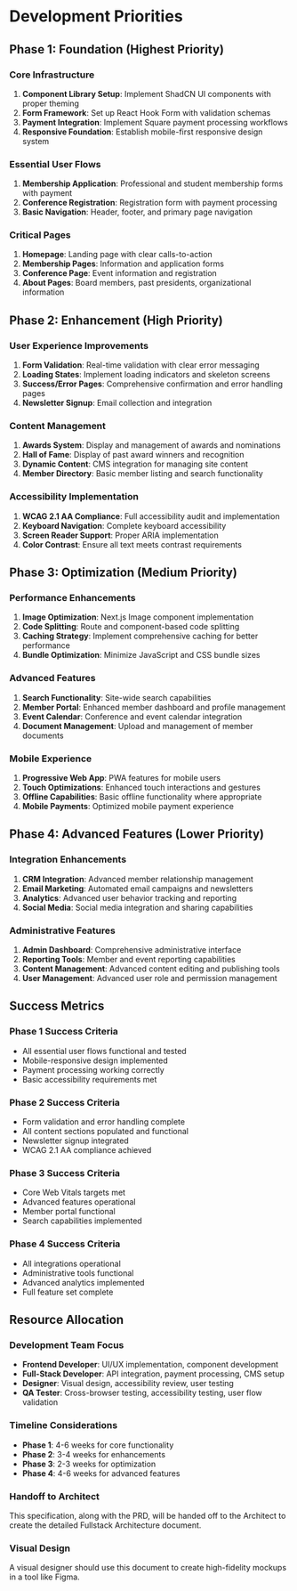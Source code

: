 # Development Priorities

## Phase 1: Foundation (Highest Priority)

### Core Infrastructure
1. **Component Library Setup**: Implement ShadCN UI components with proper theming
2. **Form Framework**: Set up React Hook Form with validation schemas
3. **Payment Integration**: Implement Square payment processing workflows
4. **Responsive Foundation**: Establish mobile-first responsive design system

### Essential User Flows
1. **Membership Application**: Professional and student membership forms with payment
2. **Conference Registration**: Registration form with payment processing
3. **Basic Navigation**: Header, footer, and primary page navigation

### Critical Pages
1. **Homepage**: Landing page with clear calls-to-action
2. **Membership Pages**: Information and application forms
3. **Conference Page**: Event information and registration
4. **About Pages**: Board members, past presidents, organizational information

## Phase 2: Enhancement (High Priority)

### User Experience Improvements
1. **Form Validation**: Real-time validation with clear error messaging
2. **Loading States**: Implement loading indicators and skeleton screens
3. **Success/Error Pages**: Comprehensive confirmation and error handling pages
4. **Newsletter Signup**: Email collection and integration

### Content Management
1. **Awards System**: Display and management of awards and nominations
2. **Hall of Fame**: Display of past award winners and recognition
3. **Dynamic Content**: CMS integration for managing site content
4. **Member Directory**: Basic member listing and search functionality

### Accessibility Implementation
1. **WCAG 2.1 AA Compliance**: Full accessibility audit and implementation
2. **Keyboard Navigation**: Complete keyboard accessibility
3. **Screen Reader Support**: Proper ARIA implementation
4. **Color Contrast**: Ensure all text meets contrast requirements

## Phase 3: Optimization (Medium Priority)

### Performance Enhancements
1. **Image Optimization**: Next.js Image component implementation
2. **Code Splitting**: Route and component-based code splitting
3. **Caching Strategy**: Implement comprehensive caching for better performance
4. **Bundle Optimization**: Minimize JavaScript and CSS bundle sizes

### Advanced Features
1. **Search Functionality**: Site-wide search capabilities
2. **Member Portal**: Enhanced member dashboard and profile management
3. **Event Calendar**: Conference and event calendar integration
4. **Document Management**: Upload and management of member documents

### Mobile Experience
1. **Progressive Web App**: PWA features for mobile users
2. **Touch Optimizations**: Enhanced touch interactions and gestures
3. **Offline Capabilities**: Basic offline functionality where appropriate
4. **Mobile Payments**: Optimized mobile payment experience

## Phase 4: Advanced Features (Lower Priority)

### Integration Enhancements
1. **CRM Integration**: Advanced member relationship management
2. **Email Marketing**: Automated email campaigns and newsletters
3. **Analytics**: Advanced user behavior tracking and reporting
4. **Social Media**: Social media integration and sharing capabilities

### Administrative Features
1. **Admin Dashboard**: Comprehensive administrative interface
2. **Reporting Tools**: Member and event reporting capabilities
3. **Content Management**: Advanced content editing and publishing tools
4. **User Management**: Advanced user role and permission management

## Success Metrics

### Phase 1 Success Criteria
- All essential user flows functional and tested
- Mobile-responsive design implemented
- Payment processing working correctly
- Basic accessibility requirements met

### Phase 2 Success Criteria
- Form validation and error handling complete
- All content sections populated and functional
- Newsletter signup integrated
- WCAG 2.1 AA compliance achieved

### Phase 3 Success Criteria
- Core Web Vitals targets met
- Advanced features operational
- Member portal functional
- Search capabilities implemented

### Phase 4 Success Criteria
- All integrations operational
- Administrative tools functional
- Advanced analytics implemented
- Full feature set complete

## Resource Allocation

### Development Team Focus
- **Frontend Developer**: UI/UX implementation, component development
- **Full-Stack Developer**: API integration, payment processing, CMS setup
- **Designer**: Visual design, accessibility review, user testing
- **QA Tester**: Cross-browser testing, accessibility testing, user flow validation

### Timeline Considerations
- **Phase 1**: 4-6 weeks for core functionality
- **Phase 2**: 3-4 weeks for enhancements
- **Phase 3**: 2-3 weeks for optimization
- **Phase 4**: 4-6 weeks for advanced features

### Handoff to Architect

This specification, along with the PRD, will be handed off to the Architect to create the detailed Fullstack Architecture document.

### Visual Design

A visual designer should use this document to create high-fidelity mockups in a tool like Figma.